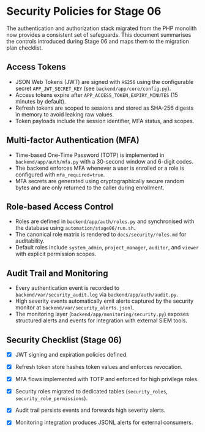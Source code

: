 # Security Policies for Stage 06

The authentication and authorization stack migrated from the PHP monolith now provides a
consistent set of safeguards. This document summarises the controls introduced during
Stage 06 and maps them to the migration plan checklist.

## Access Tokens
- JSON Web Tokens (JWT) are signed with `HS256` using the configurable secret
  `APP_JWT_SECRET_KEY` (see `backend/app/core/config.py`).
- Access tokens expire after `APP_ACCESS_TOKEN_EXPIRY_MINUTES` (15 minutes by default).
- Refresh tokens are scoped to sessions and stored as SHA-256 digests in memory to
  avoid leaking raw values.
- Token payloads include the session identifier, MFA status, and scopes.

## Multi-factor Authentication (MFA)
- Time-based One-Time Password (TOTP) is implemented in `backend/app/auth/mfa.py` with
  a 30-second window and 6-digit codes.
- The backend enforces MFA whenever a user is enrolled or a role is configured with
  `mfa_required=true`.
- MFA secrets are generated using cryptographically secure random bytes and are only
  returned to the caller during enrollment.

## Role-based Access Control
- Roles are defined in `backend/app/auth/roles.py` and synchronised with the database
  using `automation/stage06/run.sh`.
- The canonical role matrix is rendered to `docs/security/roles.md` for auditability.
- Default roles include `system_admin`, `project_manager`, `auditor`, and `viewer` with
  explicit permission scopes.

## Audit Trail and Monitoring
- Every authentication event is recorded to `backend/var/security_audit.log` via
  `backend/app/auth/audit.py`.
- High severity events automatically emit alerts captured by the security monitor at
  `backend/var/security_alerts.jsonl`.
- The monitoring layer (`backend/app/monitoring/security.py`) exposes structured alerts
  and events for integration with external SIEM tools.

## Security Checklist (Stage 06)
- [x] JWT signing and expiration policies defined.
- [x] Refresh token store hashes token values and enforces revocation.
- [x] MFA flows implemented with TOTP and enforced for high privilege roles.
- [x] Security roles migrated to dedicated tables (`security_roles`, `security_role_permissions`).
- [x] Audit trail persists events and forwards high severity alerts.
- [x] Monitoring integration produces JSONL alerts for external consumers.

